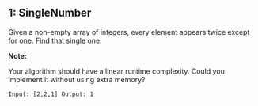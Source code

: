 ## 1: SingleNumber
Given a non-empty array of integers, every element appears twice except for one. Find that single one.

**Note:**

Your algorithm should have a linear runtime complexity. Could you implement it without using extra memory?

``
Input: [2,2,1]
Output: 1
``
